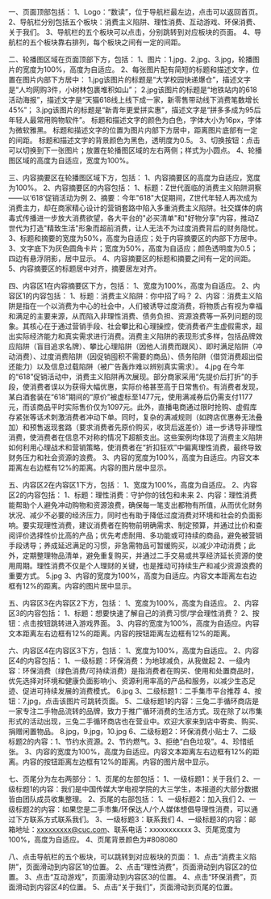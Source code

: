 一、页面顶部包括：
1、Logo：“数读”，位于导航栏最左边，点击可以返回首页。
2、导航栏分别包括五个板块：消费主义陷阱、理性消费、互动游戏、环保消费、关于我们。
3、导航栏的五个板块可以点击，分别跳转到对应板块的页面。
4、导航栏的五个板块靠右排列，每个板块之间有一定的间距。

二、轮播图区域在页面顶部下方，包括：
1、图片：1.jpg、2.jpg、3.jpg，轮播图片的宽度为100%，高度为自适应。
2、每张图片配有简短的标题和描述文字，位置在图片内部下方居中：
   1.jpg该图片的标题是“大学校园快递爆仓”，描述文字是“人均网购3件，小树林包裹堆积如山”；
   2.jpg该图片的标题是“地铁站内的618活动海报”，描述文字是“天猫618线上线下成一家，新零售带动线下消费笔数增长45%”；
   3.jpg该图片的标题是“新青年更爱拼实惠”，描述文字是“拼多多成为95后年轻人最常用购物软件”。
   标题和描述文字的颜色为白色，字体大小为16px，字体为微软雅黑。
   标题和描述文字的位置为图片内部下方居中，距离图片底部有一定的间距。
   标题和描述文字的背景颜色为黑色，透明度为0.5。
3、切换按钮：点击可以切换到下一张图片；放置在轮播图区域的左右两侧；样式为小圆点。
4、轮播图区域的高度为自适应，宽度为100%。

三、内容摘要区在轮播图区域下方，包括：
1、内容摘要区的高度为自适应，宽度为100%。
2、内容摘要区的内容包括：
   1、标题：Z世代面临的消费主义陷阱洞察——以‘618’促销活动为例
   2、摘要：今年"618"大促期间，Z世代年轻人再次成为消费主力，却在商家精心设计的营销套路中陷入多重消费主义陷阱。社交媒体的病毒式传播进一步放大消费欲望，各大平台的"必买清单"和"好物分享"内容，推动Z世代为打造"精致生活"形象而超前消费，让人无法不为过度消费背后的财务隐忧。
   3、标题和摘要的宽度为50%，高度为自适应；处于内容摘要区的内部下方居中。
3、文字底下为灰色圆角卡片；宽度为50%，高度为自适应；颜色透明度为0.5；四边有悬浮阴影，居中显示。
4、内容摘要区的标题和摘要之间有一定的间距。
5、内容摘要区的标题居中对齐，摘要居左对齐。

四、内容区1在内容摘要区下方，包括：
1、宽度为100%，高度为自适应。
2、内容区1的内容包括：
   1、标题：消费主义陷阱：你中招了吗？
   2、内容：消费主义陷阱是指在一个以消费为中心的社会中，人们被诱导过度消费，将物质占有视为幸福和满足的主要来源，从而陷入非理性消费、债务负担、资源浪费等一系列问题的现象。其核心在于通过营销手段、社会攀比和心理操控，使消费者产生虚假需求，超出实际经济能力和真实需求进行消费。消费主义陷阱的表现形式多样，包括品牌效应陷阱（盲目追求名牌）、攀比心理陷阱（因他人消费而跟风）、即时满足陷阱（冲动消费）、过度消费陷阱（因促销囤积不需要的商品）、债务陷阱（借贷消费超出偿还能力）以及信息过载陷阱（被广告轰炸难以辨别真实需求）。
   4.jpg
   在今年的“618”促销活动中，消费主义陷阱再次展现。部分商家采用“先提价后打折”的手段，使消费者误以为获得大幅优惠，实际价格甚至高于日常售价。有消费者发现，某白酒套装在“618”期间的“原价”被虚标至1477元，使用满减券后仍需支付1177元，而该商品平时实际售价仅为1097元。此外，直播电商通过限时抢购、虚假库存紧张等话术刺激消费者冲动下单。同时，复杂的满减规则（如跨店优惠券无法叠加）和预售返现套路（要求消费者先原价购买，收货后返差价）进一步诱导非理性消费，使消费者在信息不对称的情况下超额支出。这些案例均体现了消费主义陷阱如何利用心理战术和营销策略，使消费者在“折扣狂欢”中偏离理性消费，最终导致财务压力和社会资源的浪费。
3、内容的宽度为100%，高度为自适应。内容文本距离左右边框有12%的距离。内容的图片居中显示。

五、内容区2在内容区1下方，包括：
1、宽度为100%，高度为自适应。
2、内容区2的内容包括：
   1、标题：理性消费：守护你的钱包和未来
   2、内容：理性消费能帮助个人避免冲动购物和资源浪费，确保每一笔支出都物有所值，从而优化财务状况、减少不必要的经济压力，同时也有助于降低过度消费对环境和社会的负面影响。要实现理性消费，建议消费者在购物前明确需求、制定预算，并通过比价和查阅评价选择性价比高的产品；优先考虑耐用、多功能或可持续的商品，避免被营销手段诱导；养成延迟满足的习惯，非急需物品可暂缓购买，以减少冲动消费；此外，定期整理物品清单，避免重复购买，并通过二手交易或共享经济延长资源的使用周期。理性消费不仅是个人理财的关键，也是推动可持续生产和减少资源浪费的重要方式。
   5.jpg
3、内容的宽度为100%，高度为自适应。内容文本距离左右边框有12%的距离。内容的图片居中显示。

五、内容区3在内容区2下方，包括：
1、宽度为100%，高度为自适应。
2、内容区3的内容包括：
   1、标题：想要快速了解自己的消费习惯/学会理性消费？
   2、按钮：点击按钮跳转进入游戏界面。
3、内容的宽度为100%，高度为自适应。内容文本距离左右边框有12%的距离。内容的按钮距离左边框有12%的距离。

六、内容区4在内容区3下方，包括：
1、宽度为100%，高度为自适应。
2、内容区4的内容包括：
   1、一级标题：环保消费：为地球减负，从我做起
   2、一级内容：环保消费（绿色消费/可持续消费）是指消费者在购买、使用和处置商品时，优先选择对环境和健康负面影响小、资源利用率高的产品和服务，以减少生态足迹、促进可持续发展的消费模式。
   6.jpg
   3、二级标题1：二手集市平台推荐
   4、按钮：7.jpg，点击该图片可跳转页面。
   5、二级标题1的内容：三兔二手循环商店是一家专注二手物品流转的品牌，致力于推广循环消费的生活方式。现在除了以市集形式的活动出现，三兔二手循环商店也在营业中。欢迎大家来到店中寄卖、购买、捐赠闲置物品。
   8.jpg，9.jpg，10.jpg
   6、二级标题2：环保消费小贴士
   7、二级标题2的内容：1、节约水资源。2、节约燃气。3、拒绝“白色垃圾”。4、珍惜纸张。
3、内容的宽度为100%，高度为自适应。内容文本距离左右边框有12%的距离。内容的按钮距离左边框有12%的距离。内容的图片居中显示。

七、页尾分为左右两部分：
1、页尾的左部包括：
   1、一级标题1：关于我们
   2、一级标题1的内容：我们是中国传媒大学电视学院的大三学生，本报道的大部分数据皆由团队成员收集整理。
2、页尾的右部包括：
   1、一级标题2：加入我们
   2、一级标题2的内容：如果您是二手市集/环保达人/个人媒体想倡导理性消费，可以通过下方联系方式联系我们。
   3、一级标题3：联系我们
   4、一级标题3的内容：邮箱地址：xxxxxxxxx@cuc.com、联系电话：xxxxxxxxxxx
3、页尾宽度为100%，高度为自适应。
4、页尾背景颜色为#808080

八、点击导航栏的五个板块，可以跳转到对应板块的页面：
1、点击“消费主义陷阱”，页面滑动到内容区1的位置。
2、点击“理性消费”，页面滑动到内容区2的位置。
3、点击“互动游戏”，页面滑动到内容区3的位置。
4、点击“环保消费”，页面滑动到内容区4的位置。
5、点击“关于我们”，页面滑动到页尾的位置。